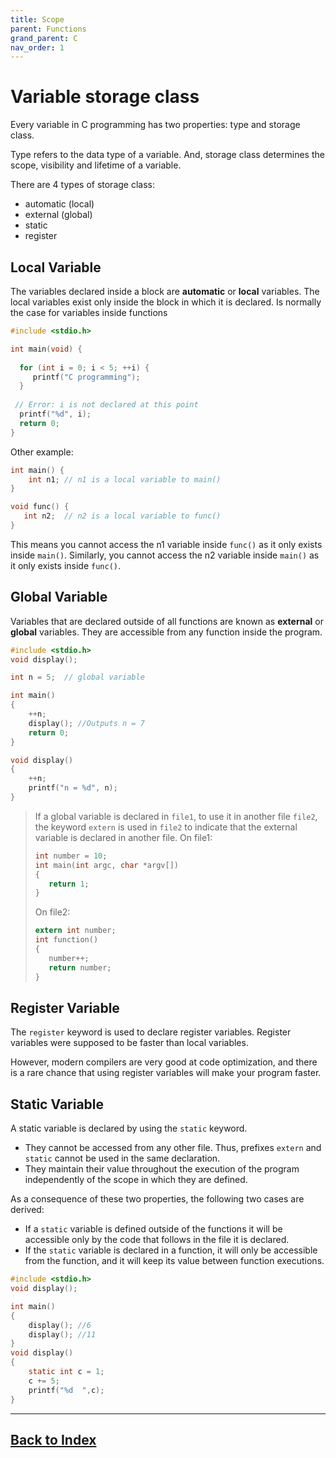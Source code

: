 ```yaml
---
title: Scope
parent: Functions
grand_parent: C
nav_order: 1
---
```


# Variable storage class

Every variable in C programming has two properties: type and storage class.

Type refers to the data type of a variable. And, storage class determines the scope, visibility and lifetime of a variable.

There are 4 types of storage class:

- automatic (local)
- external (global)
- static
- register


## Local Variable

The variables declared inside a block are **automatic** or **local** variables. The local variables exist only inside the block in which it is declared. Is normally the case for variables inside functions


```c
#include <stdio.h>

int main(void) {
  
  for (int i = 0; i < 5; ++i) {
     printf("C programming");
  }
  
 // Error: i is not declared at this point
  printf("%d", i);  
  return 0;
}
```
Other example: 

```c
int main() {
    int n1; // n1 is a local variable to main()
}

void func() {
   int n2;  // n2 is a local variable to func()
}
```

This means you cannot access the n1 variable inside `func()` as it only exists inside `main()`. Similarly, you cannot access the n2 variable inside `main()` as it only exists inside `func()`.

## Global Variable

Variables that are declared outside of all functions are known as **external** or **global** variables. They are accessible from any function inside the program.

```c
#include <stdio.h>
void display();

int n = 5;  // global variable

int main()
{
    ++n;     
    display(); //Outputs n = 7
    return 0;
}

void display()
{
    ++n;   
    printf("n = %d", n);
}
```

> If a global variable is declared in `file1`, to use it in another file `file2`, the keyword `extern` is used in `file2` to indicate that the external variable is declared in another file. 
> On file1:
>```c
>int number = 10;
>int main(int argc, char *argv[]) 
>{
>    return 1;
>}
>```
> On file2:
>```c
>extern int number;
>int function() 
>{
>    number++;
>    return number;
>}
>```

## Register Variable

The `register` keyword is used to declare register variables. Register variables were supposed to be faster than local variables.

However, modern compilers are very good at code optimization, and there is a rare chance that using register variables will make your program faster.

## Static Variable

A static variable is declared by using the `static` keyword.

- They cannot be accessed from any other file. Thus, prefixes `extern` and `static` cannot be used in the same declaration.
- They maintain their value throughout the execution of the program independently of the scope in which they are defined.

As a consequence of these two properties, the following two cases are derived:

- If a `static` variable is defined outside of the functions it will be accessible only by the code that follows in the file it is declared.
- If the `static` variable is declared in a function, it will only be accessible from the function, and it will keep its value between function executions.


```c
#include <stdio.h>
void display();

int main()
{
    display(); //6
    display(); //11
}
void display()
{
    static int c = 1;
    c += 5;
    printf("%d  ",c);
}
```
------------------------------
## [Back to Index](../Aa_Index.md)